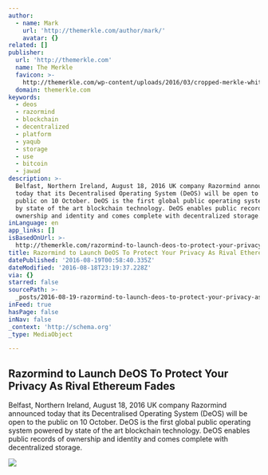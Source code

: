 ```yaml
---
author:
  - name: Mark
    url: 'http://themerkle.com/author/mark/'
    avatar: {}
related: []
publisher:
  url: 'http://themerkle.com'
  name: The Merkle
  favicon: >-
    http://themerkle.com/wp-content/uploads/2016/03/cropped-merkle-white-1-192x192.png
  domain: themerkle.com
keywords:
  - deos
  - razormind
  - blockchain
  - decentralized
  - platform
  - yaqub
  - storage
  - use
  - bitcoin
  - jawad
description: >-
  Belfast, Northern Ireland, August 18, 2016 UK company Razormind announced
  today that its Decentralised Operating System (DeOS) will be open to the
  public on 10 October. DeOS is the first global public operating system powered
  by state of the art blockchain technology. DeOS enables public records of
  ownership and identity and comes complete with decentralized storage.
inLanguage: en
app_links: []
isBasedOnUrl: >-
  http://themerkle.com/razormind-to-launch-deos-to-protect-your-privacy-as-rival-ethereum-fades/
title: Razormind to Launch DeOS To Protect Your Privacy As Rival Ethereum Fades
datePublished: '2016-08-19T00:58:40.335Z'
dateModified: '2016-08-18T23:19:37.228Z'
via: {}
starred: false
sourcePath: >-
  _posts/2016-08-19-razormind-to-launch-deos-to-protect-your-privacy-as-rival-et.md
inFeed: true
hasPage: false
inNav: false
_context: 'http://schema.org'
_type: MediaObject

---
```

<article style=""><h1>Razormind to Launch DeOS To Protect Your Privacy As Rival Ethereum Fades</h1><p>Belfast, Northern Ireland, August 18, 2016 UK company Razormind announced today that its Decentralised Operating System (DeOS) will be open to the public on 10 October. DeOS is the first global public operating system powered by state of the art blockchain technology. DeOS enables public records of ownership and identity and comes complete with decentralized storage.</p><img src="http://themerkle.com/wp-content/uploads/2016/08/deos.jpg" /></article>